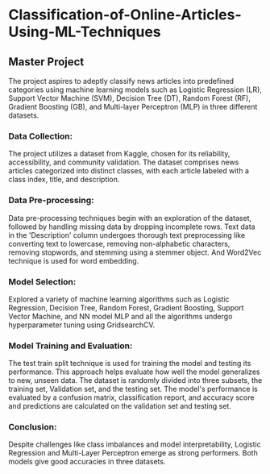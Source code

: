 # Classification-of-Online-Articles-Using-ML-Techniques
## Master Project
The project aspires to adeptly classify news articles into predefined categories using machine learning models such as Logistic Regression (LR), Support Vector Machine (SVM), Decision Tree (DT), Random Forest (RF), Gradient Boosting (GB), and Multi-layer Perceptron (MLP) in three different datasets.
### Data Collection: 
The project utilizes a dataset from Kaggle, chosen for its reliability, accessibility, and community validation. The dataset comprises news articles categorized into distinct classes, with each article labeled with a class index, title, and description.
### Data Pre-processing:
Data pre-processing techniques begin with an exploration of the dataset, followed by handling missing data by dropping incomplete rows. Text data in the 'Description' column undergoes thorough text preprocessing like converting text to lowercase, removing non-alphabetic characters, removing stopwords, and stemming using a stemmer object. And Word2Vec technique is used for word embedding.
### Model Selection: 
Explored a variety of machine learning algorithms such as Logistic Regression, Decision Tree, Random Forest, Gradient Boosting, Support Vector Machine, and NN model MLP and all the algorithms undergo hyperparameter tuning using GridsearchCV.
### Model Training and Evaluation:
The test train split technique is used for training the model and testing its performance. This approach helps evaluate how well the model generalizes to new, unseen data. The dataset is randomly divided into three subsets, the training set, Validation set, and the testing set. The model's performance is evaluated by a confusion matrix, classification report, and accuracy score and predictions are calculated on the validation set and testing set.
### Conclusion: 
Despite challenges like class imbalances and model interpretability, Logistic Regression and Multi-Layer Perceptron emerge as strong performers. Both models give good accuracies in three datasets.
